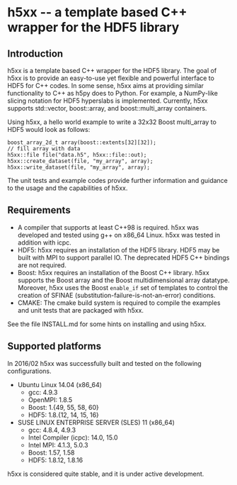 # h5xx -- a template based C++ wrapper for the HDF5 library


## Introduction

h5xx is a template based C++ wrapper for the HDF5 library.  The goal of h5xx is
to provide an easy-to-use yet flexible and powerful interface to HDF5 for C++
codes.  In some sense, h5xx aims at providing similar functionality to C++ as
h5py does to Python.  For example, a NumPy-like slicing notation for HDF5
hyperslabs is implemented.  Currently, h5xx supports std::vector, boost::array,
and boost::multi_array containers.

Using h5xx, a hello world example to write a 32x32 Boost multi_array to HDF5
would look as follows:
```
boost_array_2d_t array(boost::extents[32][32]);
// fill array with data
h5xx::file file("data.h5", h5xx::file::out);
h5xx::create_dataset(file, "my_array", array);
h5xx::write_dataset(file, "my_array", array);
```

The unit tests and example codes provide further information and guidance to the
usage and the capabilities of h5xx.


## Requirements

* A compiler that supports at least C++98 is required.  h5xx was developed
and tested using g++ on x86_64 Linux.  h5xx was tested in addition with icpc.
* HDF5: h5xx requires an installation of the HDF5 library.  HDF5 may be built
with MPI to support parallel IO.  The deprecated HDF5 C++ bindings are not required.
* Boost: h5xx requires an installation of the Boost C++ library.
h5xx supports the Boost array and the Boost multidimensional array datatype.
Moreover, h5xx uses the Boost `enable_if` set of templates to control the creation
of SFINAE (substitution-failure-is-not-an-error) conditions.
* CMAKE: The cmake build system is required to compile the examples and unit
tests that are packaged with h5xx.

See the file INSTALL.md for some hints on installing and using h5xx.


## Supported platforms

In 2016/02 h5xx was successfully built and tested on the following
configurations.

* Ubuntu Linux 14.04 (x86_64)
  * gcc: 4.9.3
  * OpenMPI: 1.8.5
  * Boost: 1.{49, 55, 58, 60}
  * HDF5: 1.8.{12, 14, 15, 16}
* SUSE LINUX ENTERPRISE SERVER (SLES) 11 (x86_64)
  * gcc: 4.8.4, 4.9.3
  * Intel Compiler (icpc): 14.0, 15.0
  * Intel MPI: 4.1.3, 5.0.3
  * Boost: 1.57, 1.58
  * HDF5: 1.8.12, 1.8.16

h5xx is considered quite stable, and it is under active development.
